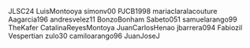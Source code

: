 JLSC24
LuisMontooya
simonv00
PJCB1998
mariaclaralacouture
Aagarcia196
andresvelez11
BonzoBonham
Sabeto051
samuelarango99
TheKafer
CatalinaReyesMontoya
JuanCarlosHenao
jbarrera094
Fabiozil
Vespertian
zulo30
camiloarango96
JuanJoseJ
